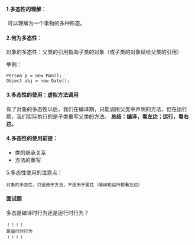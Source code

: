 #### 1.多态性的理解：

​	可以理解为一个事物的多种形态。

#### 2.何为多态性：

对象的多态性：父类的引用指向子类的对象（或子类的对象赋给父类的引用）

举例：

```
Person p = new Man();
Object obj = new Date();
```



#### 3.多态性的使用：虚拟方法调用

有了对象的多态性以后，我们在编译期，只能调用父类中声明的方法，但在运行期，我们实际执行的是子类重写父类的方法。
**总结：编译，看左边；运行，看右边。**



#### 4.多态性的使用前提：

- 类的继承关系 
- 方法的重写

5.多态性使用的注意点：

`对象的多态性，只适用于方法，不适用于属性（编译和运行都看左边）`



#### 面试题

多态是编译时行为还是运行时行为？

```
！！！！
是运行时行为
！！！！
```

